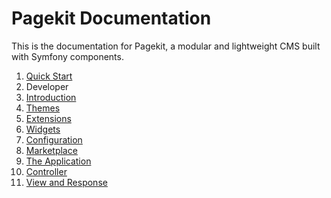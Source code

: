 Pagekit Documentation
=====================

This is the documentation for Pagekit, a modular and lightweight CMS built with
Symfony components.

1. [Quick Start](quickstart.md)
2. Developer
  1. [Introduction](introduction.md)
  2. [Themes](theme.md)
  3. [Extensions](extension.md)
  4. [Widgets](widget.md)
  5. [Configuration](configuration.md)
  6. [Marketplace](marketplace.md)
  7. [The Application](application.md)
  8. [Controller](controller.md)
  9. [View and Response](view-response.md)